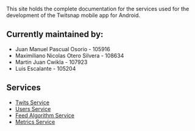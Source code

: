 This site holds the complete documentation for the services used for the development of the Twitsnap mobile app for Android.

## Currently maintained by:
* Juan Manuel Pascual Osorio - 105916
* Maximiliano Nicolas Otero Silvera - 108634
* Martin Juan Cwikla - 107923
* Luis Escalante - 105204

## Services

* [Twits Service](www.google.com)
* [Users Service](www.google.com)
* [Feed Algorithm Service](algo-feed-service/)
* [Metrics Service](wwww.google.com)